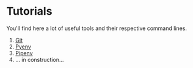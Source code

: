 # Tutorials
You'll find here a lot of useful tools and their respective command lines.  
1. [Git](https://github.com/marcosranes/Tutorials/blob/master/Git.md)
2. [Pyenv](https://github.com/marcosranes/Tutorials/blob/master/Pyenv.md)
3. [Pipenv](https://github.com/marcosranes/Tutorials/blob/master/Pipenv.md)
4. ... in construction...

